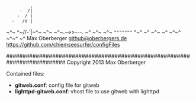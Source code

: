              ,
         -  /|
        -  / |
      -   /o |
   ~^~ ^~//-'|~^~ ~^~
    ~^~.-->>---. ~^ ~^~
   ~^~ `"""""""` ^~^ ~^
    ~^~ ~^ ~^~^ ~^~^ ~^
    Max Oberberger
    github@oberbergers.de
    https://github.com/chiemseesurfer/configFiles

##########################################################################
Copyright 2013 Max Oberberger

Contained files:

- **gitweb.conf**: config file for gitweb
- **lighttpd-gitweb.conf**: vhost file to use gitweb with lighttpd
